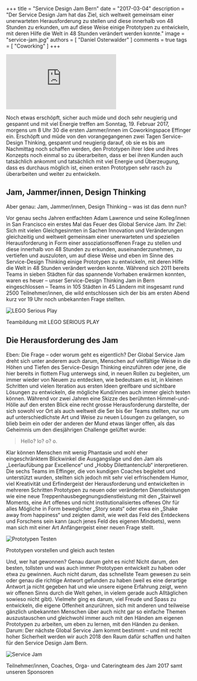 +++
title = "Service Design Jam Bern"
date = "2017-03-04"
description = "Der Service Design Jam hat das Ziel, sich weltweit gemeinsam einer unerwarteten Herausforderung zu stellen und diese innerhalb von 48 Stunden zu erkunden, um auf diese Weise einige Prototypen zu entwickeln, mit deren Hilfe die Welt in 48 Stunden verändert werden konnte."
image = "service-jam.jpg"
authors = [ "Daniel Osterwalder" ]
comments = true
tags = [ "Coworking" ]
+++

<p>
  <div class="embed-responsive embed-responsive-16by9">
    <iframe class="embed-responsive-item" src="https://www.youtube.com/embed/9uqIkhLZ1FA?rel=0" frameborder="0" allowfullscreen></iframe>
  </div>
</p>

Noch etwas erschöpft, sicher auch müde und doch sehr neugierig und gespannt und mit viel Energie treffen am Sonntag, 19. Februar 2017, morgens um 8 Uhr 30 die ersten Jammer/innen im Coworkingspace Effinger ein. Erschöpft und müde von den vorangegangenen zwei Tagen Service-Design Thinking, gespannt und neugierig darauf, ob sie es bis am Nachmittag noch schaffen werden, den Prototypen ihrer Idee und ihres Konzepts noch einmal so zu überarbeiten, dass er bei ihren Kunden auch tatsächlich ankommt und tatsächlich mit viel Energie und Überzeugung, dass es durchaus möglich ist, einen ersten Prototypen sehr rasch zu überarbeiten und weiter zu entwickeln.

## Jam, Jammer/innen, Design Thinking

Aber genau: Jam, Jammer/innen, Design Thinking – was ist das denn nun?

Vor genau sechs Jahren entfachten Adam Lawrence und seine Kolleg/innen in San Francisco ein erstes Mal das Feuer des Global Service Jam. Ihr Ziel: Sich mit vielen Gleichgesinnten in Sachen Innovation und Veränderungen gleichzeitig und weltweit gemeinsam einer unerwarteten und speziellen Herausforderung in Form einer assoziationsoffenen Frage zu stellen und diese innerhalb von 48 Stunden zu  erkunden, auseinanderzunehmen, zu vertiefen und auszuloten, um auf diese Weise und eben im Sinne des Service-Design Thinking einige Prototypen zu entwickeln, mit deren Hilfe die Welt in 48 Stunden verändert werden konnte. Während sich 2011 bereits Teams in sieben Städten für das spannende Vorhaben erwärmen konnten, waren es heuer – unser Service-Design Thinking Jam in Bern eingeschlossen – Teams in 105 Städten in 45 Ländern mit insgesamt rund 2500 Teilnehmer/innen, die wild entschlossen sich der bis am ersten Abend kurz vor 19 Uhr noch unbekannten Frage stellten.

![LEGO Serious Play](lego-serious-play.jpg)

<p class="image-caption">
  Teambildung mit LEGO SERIOUS PLAY
</p>


## Die Herausforderung des Jam

Eben: Die Frage – oder worum geht es eigentlich? Der Global Service Jam dreht sich unter anderem auch darum, Menschen auf vielfältige Weise in die Höhen und Tiefen des Service-Design Thinking einzuführen oder jene, die hier bereits in flottem Flug unterwegs sind, in neuen Rollen zu begleiten, um immer wieder von Neuem zu entdecken, wie bedeutsam es ist, in kleinen Schritten und vielen Iteration aus ersten Ideen greifbare und sichtbare Lösungen zu entwickeln, die mögliche Kund/innen auch immer gleich testen können.
Während vor zwei Jahren eine Skizze des berühmten Himmel-und-Hölle auf den ersten Blick eine recht grosse Herausforderung darstellte, der sich sowohl vor Ort als auch weltweit die 5er bis 6er Teams stellten, nur um auf unterschiedlichste Art und Weise zu neuen Lösungen zu gelangen, so blieb beim ein oder der anderen der Mund etwas länger offen, als das Geheimnis um den diesjährigen Challenge gelüftet wurde:

> Hello? lo? o? o.

Klar können Menschen mit wenig Phantasie und wohl eher eingeschränktem Blickwinkel die Ausgangslage und den Jam als „Leerlaufübung par Excellence“ und „Hobby Dilettantenclub“ interpretieren. Die sechs Teams im Effinger, die von kundigen Coaches begleitet und unterstützt wurden, stellten sich jedoch mit sehr viel erfrischendem Humor, viel Kreativität und Erfindergeist der Herausforderung und entwickelten in mehreren Schritten Prototypen zu neuen oder veränderten Dienstleistungen wie eine neue Treppenhausbegegnungsdienstleistung mit den „Stairwell Moments, eine Art offenes und nicht institutionalisiertes offenes Ohr für alles Mögliche in Form beweglicher „Story seats“ oder etwa ein „Shake away from happiness“ und zeigten damit, wie weit das Feld des Entdeckens und Forschens sein kann (auch jenes Feld des eigenen Mindsets), wenn man sich mit einer Art Anfängergeist einer neuen Frage stellt.

![Prototypen Testen](prototypen-testen.jpg)

<p class="image-caption">
  Prototypen vorstellen und gleich auch testen
</p>


Und, wer hat gewonnen? Genau darum geht es nicht! Nicht darum, den besten, tollsten und was auch immer Prototypen entwickelt zu haben oder etwa zu gewinnen. Auch nicht darum, das schnellste Team gewesen zu sein oder genau die richtige Antwort gefunden zu haben (weil es eine derartige Antwort ja nicht gegeben hat und wie unsere eigene Erfahrung zeigt, wenn wir offenen Sinns durch die Welt gehen, in vielem gerade auch Alltäglichen sowieso nicht gibt). Vielmehr ging es darum, viel Freude und Spass zu entwickeln, die eigene Offenheit anzurühren, sich mit anderen und teilweise gänzlich unbekannten Menschen über auch nicht gar so einfache Themen auszustauschen und gleichwohl immer auch mit den Händen am eigenen Prototypen zu arbeiten, um eben zu lernen, mit den Händen zu denken. Darum: Der nächste Global Service Jam kommt bestimmt – und mit recht hoher Sicherheit werden wir auch 2018 den Raum dafür schaffen und halten für den Service Design Jam Bern.


![Service Jam](service-jam.jpg)

<p class="image-caption">
  Teilnehmer/innen, Coaches, Orga- und Cateringteam des Jam 2017 samt unseren Sponsoren
</p>
